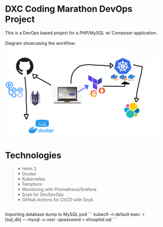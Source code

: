 # DXC Coding Marathon DevOps Project

This is a DevOps based project for a PHP/MySQL w/ Composer application.
<br>
<br>
Diagram showcasing the workflow:
<br>
<br>
![alt text](https://github.com/sensgithub/DevOps-Project/blob/main/screenshots/diagram-new.png)

# Technologies

> ✦ Helm 3 <br>
> ✦ Docker <br>
> ✦ Kubernetes <br>
> ✦ Terraform <br>
> ✦ Monitoring with Prometheus/Grafana <br>
> ✦ Snyk for DevSecOps <br>
> ✦ GitHub Actions for CI/CD with Snyk <br>

<br>
Importing database dump to MySQL pod
```
kubectl -n default exec -i [sql_db] -- mysql -u user -ppassword < ehospital.sql
```
